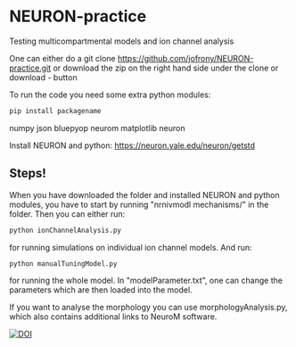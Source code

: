# NEURON-practice
Testing multicompartmental models and ion channel analysis

One can either do a git clone https://github.com/jofrony/NEURON-practice.git or download the zip on the right hand side under the clone or download - button

To run the code you need some extra python modules:

```python
pip install packagename

```

numpy
json
bluepyop
neurom
matplotlib
neuron

Install NEURON and python: https://neuron.yale.edu/neuron/getstd

## Steps!

When you have downloaded the folder and installed NEURON and python modules, you have to start by running "nrnivmodl mechanisms/" in the folder.
Then you can either run:
```python
python ionChannelAnalysis.py 

```
for running simulations on individual ion channel models. And run:

```python
python manualTuningModel.py

```

for running the whole model. In "modelParameter.txt", one can change the parameters which are then loaded into the model.

If you want to analyse the morphology you can use morphologyAnalysis.py, which also contains additional links to NeuroM software. 

[![DOI](https://zenodo.org/badge/270691300.svg)](https://zenodo.org/badge/latestdoi/270691300)


